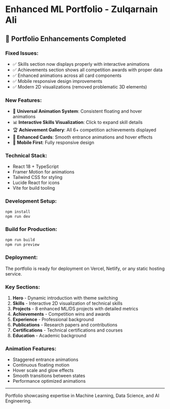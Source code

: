 # Enhanced ML Portfolio - Zulqarnain Ali

## 🚀 Portfolio Enhancements Completed

### Fixed Issues:
- ✅ Skills section now displays properly with interactive animations
- ✅ Achievements section shows all competition awards with proper data
- ✅ Enhanced animations across all card components
- ✅ Mobile responsive design improvements
- ✅ Modern 2D visualizations (removed problematic 3D elements)

### New Features:
- 🎨 **Universal Animation System**: Consistent floating and hover animations
- 📊 **Interactive Skills Visualization**: Click to expand skill details
- 🏆 **Achievement Gallery**: All 6+ competition achievements displayed
- 💫 **Enhanced Cards**: Smooth entrance animations and hover effects
- 📱 **Mobile First**: Fully responsive design

### Technical Stack:
- React 18 + TypeScript
- Framer Motion for animations
- Tailwind CSS for styling
- Lucide React for icons
- Vite for build tooling

### Development Setup:
```bash
npm install
npm run dev
```

### Build for Production:
```bash
npm run build
npm run preview
```

### Deployment:
The portfolio is ready for deployment on Vercel, Netlify, or any static hosting service.

### Key Sections:
1. **Hero** - Dynamic introduction with theme switching
2. **Skills** - Interactive 2D visualization of technical skills
3. **Projects** - 8 enhanced ML/DS projects with detailed metrics
4. **Achievements** - Competition wins and awards
5. **Experience** - Professional background
6. **Publications** - Research papers and contributions
7. **Certifications** - Technical certifications and courses
8. **Education** - Academic background

### Animation Features:
- Staggered entrance animations
- Continuous floating motion
- Hover scale and glow effects
- Smooth transitions between states
- Performance optimized animations

---
Portfolio showcasing expertise in Machine Learning, Data Science, and AI Engineering.
